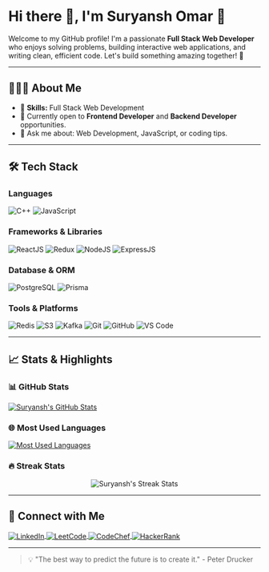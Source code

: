 # Hi there 👋, I'm Suryansh Omar 🌼

Welcome to my GitHub profile! I'm a passionate **Full Stack Web Developer** who enjoys solving problems, building interactive web applications, and writing clean, efficient code. Let's build something amazing together! 🚀

---

## 👨🏻‍💻 About Me

- 🌟 **Skills:** Full Stack Web Development
- 🔭 Currently open to **Frontend Developer** and **Backend Developer** opportunities.
- 💬 Ask me about: Web Development, JavaScript, or coding tips.

---

## 🛠 Tech Stack

### Languages
![C++](https://img.shields.io/badge/C++-%2300599C.svg?style=for-the-badge&logo=c%2B%2B&logoColor=white)
![JavaScript](https://img.shields.io/badge/JavaScript-%23323330.svg?style=for-the-badge&logo=javascript&logoColor=%23F7DF1E)

### Frameworks & Libraries
![ReactJS](https://img.shields.io/badge/ReactJS-%2320232a.svg?style=for-the-badge&logo=react&logoColor=%2361DAFB)
![Redux](https://img.shields.io/badge/Redux-%23593d88.svg?style=for-the-badge&logo=redux&logoColor=white)
![NodeJS](https://img.shields.io/badge/NodeJS-%23339933.svg?style=for-the-badge&logo=node.js&logoColor=white)
![ExpressJS](https://img.shields.io/badge/ExpressJS-%23000000.svg?style=for-the-badge&logo=express&logoColor=white)

### Database & ORM
![PostgreSQL](https://img.shields.io/badge/PostgreSQL-%23316192.svg?style=for-the-badge&logo=postgresql&logoColor=white)
![Prisma](https://img.shields.io/badge/Prisma-%2300C6FF.svg?style=for-the-badge&logo=prisma&logoColor=white)

### Tools & Platforms
![Redis](https://img.shields.io/badge/Redis-%23DC382D.svg?style=for-the-badge&logo=redis&logoColor=white)
![S3](https://img.shields.io/badge/AWS%20S3-%23FF9900.svg?style=for-the-badge&logo=amazon-s3&logoColor=white)
![Kafka](https://img.shields.io/badge/Apache%20Kafka-%23000000.svg?style=for-the-badge&logo=apache-kafka&logoColor=white)
![Git](https://img.shields.io/badge/Git-%23F05033.svg?style=for-the-badge&logo=git&logoColor=white)
![GitHub](https://img.shields.io/badge/GitHub-%23121011.svg?style=for-the-badge&logo=github&logoColor=white)
![VS Code](https://img.shields.io/badge/VS%20Code-%23007ACC.svg?style=for-the-badge&logo=visual-studio-code&logoColor=white)

---

## 📈 Stats & Highlights

### 📊 GitHub Stats
<a href="https://github-readme-stats.vercel.app/api?username=suryyanshomar44&show_icons=true&theme=radical">
  <img align="center" src="https://github-readme-stats.vercel.app/api?username=suryyanshomar44&show_icons=true&theme=radical" alt="Suryansh's GitHub Stats" />
</a>

### 🌐 Most Used Languages
<a href="https://github-readme-stats.vercel.app/api/top-langs/?username=suryyanshomar44&layout=compact&theme=radical">
  <img align="center" src="https://github-readme-stats.vercel.app/api/top-langs/?username=suryyanshomar44&layout=compact&theme=radical" alt="Most Used Languages" />
</a>

### 🔥 Streak Stats
<p align="center">
  <img src="https://github-readme-streak-stats.herokuapp.com/?user=suryyanshomar44&theme=black-ice" alt="Suryansh's Streak Stats" />
</p>

---

## 🤝 Connect with Me

<a href="https://www.linkedin.com/in/suryansh-omar-012185191/" target="_blank">
  <img align="center" src="https://img.shields.io/badge/LinkedIn-%230077B5.svg?style=for-the-badge&logo=linkedin&logoColor=white" alt="LinkedIn" />
</a>
<a href="https://leetcode.com/Suryansh112/" target="_blank">
  <img align="center" src="https://img.shields.io/badge/LeetCode-%23FFA116.svg?style=for-the-badge&logo=leetcode&logoColor=white" alt="LeetCode" />
</a>
<a href="https://www.codechef.com/users/pain_1" target="_blank">
  <img align="center" src="https://img.shields.io/badge/CodeChef-%23B92B27.svg?style=for-the-badge&logo=codechef&logoColor=white" alt="CodeChef" />
</a>
<a href="https://www.hackerrank.com/profile/2019pcecssuryan1" target="_blank">
  <img align="center" src="https://img.shields.io/badge/HackerRank-%232EC866.svg?style=for-the-badge&logo=hackerrank&logoColor=white" alt="HackerRank" />
</a>

---

> 💡 "The best way to predict the future is to create it." - Peter Drucker
